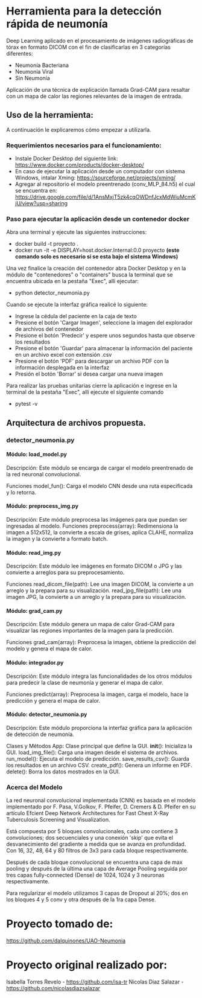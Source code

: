 # Herramienta para la detección rápida de neumonía
Deep Learning aplicado en el procesamiento de imágenes radiográficas de tórax en formato DICOM con el fin de clasificarlas en 3 categorías diferentes:

* Neumonía Bacteriana
* Neumonía Viral
* Sin Neumonía

Aplicación de una técnica de explicación llamada Grad-CAM para resaltar con un mapa de calor las regiones relevantes de la imagen de entrada.

## Uso de la herramienta:
A continuación le explicaremos cómo empezar a utilizarla.

### Requerimientos necesarios para el funcionamiento:

* Instale Docker Desktop del siguiente link: https://www.docker.com/products/docker-desktop/
* En caso de ejecutar la aplicación desde un computador con sistema Windows, intalar Xming: https://sourceforge.net/projects/xming/
* Agregar al repositorio el modelo  preentrenado (conv_MLP_84.h5) el cual se encuentra en: https://drive.google.com/file/d/1AnsMxjT5zk4cqOWDnfJcxMdWiuMcmKjU/view?usp=sharing

### Paso para ejecutar la aplicación desde un contenedor docker

Abra una terminal y ejecute las siguientes instrucciones:

* docker build -t proyecto .
* docker run -it -e DISPLAY=host.docker.Internal:0.0 proyecto **(este comando solo es necesario si se esta bajo el sistema Windows)**

Una vez finalice la creación del contenedor abra Docker Desktop y en la módulo de "contenedores" o "containers" busca la terminal que se encuentra ubicada en la pestaña "Exec", allí ejecutar:
* python detector_neumonia.py

Cuando se ejecute la interfaz gráfica realicé lo siguiente:

* Ingrese la cédula del paciente en la caja de texto
* Presione el botón 'Cargar Imagen', seleccione la imagen del explorador de archivos del contenedor
* Presione el botón 'Predecir' y espere unos segundos hasta que observe los resultados
* Presione el botón 'Guardar' para almacenar la información del paciente en un archivo excel con extensión .csv
* Presione el botón 'PDF' para descargar un archivo PDF con la información desplegada en la interfaz
* Presión el botón 'Borrar' si desea cargar una nueva imagen

Para realizar las pruebas unitarias cierre la aplicación e ingrese en la terminal de la pestaña "Exec", allí ejecute el siguiente comando

* pytest -v

## Arquitectura de archivos propuesta.
### detector_neumonia.py
#### Módulo: load_model.py
Descripción: Este módulo se encarga de cargar el modelo preentrenado de la red neuronal convolucional.

Funciones
model_fun(): Carga el modelo CNN desde una ruta especificada y lo retorna.

#### Módulo: preprocess_img.py
Descripción: Este módulo preprocesa las imágenes para que puedan ser ingresadas al modelo.
Funciones
preprocess(array): Redimensiona la imagen a 512x512, la convierte a escala de grises, aplica CLAHE, normaliza la imagen y la convierte a formato batch.

#### Módulo: read_img.py
Descripción: Este módulo lee imágenes en formato DICOM o JPG y las convierte a arreglos para su preprocesamiento.

Funciones
read_dicom_file(path): Lee una imagen DICOM, la convierte a un arreglo y la prepara para su visualización.
read_jpg_file(path): Lee una imagen JPG, la convierte a un arreglo y la prepara para su visualización.

#### Módulo: grad_cam.py
Descripción: Este módulo genera un mapa de calor Grad-CAM para visualizar las regiones importantes de la imagen para la predicción.

Funciones
grad_cam(array): Preprocesa la imagen, obtiene la predicción del modelo y genera el mapa de calor.


#### Módulo: integrador.py
Descripción: Este módulo integra las funcionalidades de los otros módulos para predecir la clase de neumonía y generar el mapa de calor.

Funciones
predict(array): Preprocesa la imagen, carga el modelo, hace la predicción y genera el mapa de calor.


#### Módulo: detector_neumonia.py
Descripción: Este módulo proporciona la interfaz gráfica para la aplicación de detección de neumonía.

Clases y Métodos
App: Clase principal que define la GUI.
__init__(): Inicializa la GUI.
load_img_file(): Carga una imagen desde el sistema de archivos.
run_model(): Ejecuta el modelo de predicción.
save_results_csv(): Guarda los resultados en un archivo CSV.
create_pdf(): Genera un informe en PDF.
delete(): Borra los datos mostrados en la GUI.

### Acerca del Modelo
La red neuronal convolucional implementada (CNN) es basada en el modelo implementado por F. Pasa, V.Golkov, F. Pfeifer, D. Cremers & D. Pfeifer en su artículo Efcient Deep Network Architectures for Fast Chest X-Ray Tuberculosis Screening and Visualization.

Está compuesta por 5 bloques convolucionales, cada uno contiene 3 convoluciones; dos secuenciales y una conexión 'skip' que evita el desvanecimiento del gradiente a medida que se avanza en profundidad. Con 16, 32, 48, 64 y 80 filtros de 3x3 para cada bloque respectivamente.

Después de cada bloque convolucional se encuentra una capa de max pooling y después de la última una capa de Average Pooling seguida por tres capas fully-connected (Dense) de 1024, 1024 y 3 neuronas respectivamente.

Para regularizar el modelo utilizamos 3 capas de Dropout al 20%; dos en los bloques 4 y 5 conv y otra después de la 1ra capa Dense.

# Proyecto tomado de: 
https://github.com/dalquinones/UAO-Neumonia

# Proyecto original realizado por:
Isabella Torres Revelo - https://github.com/isa-tr Nicolas Diaz Salazar - https://github.com/nicolasdiazsalazar
